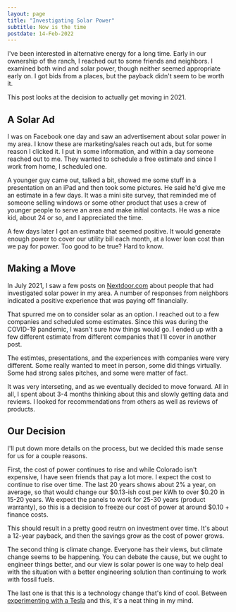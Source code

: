 ```yaml
---
layout: page
title: "Investigating Solar Power"
subtitle: Now is the time
postdate: 14-Feb-2022
---
```


I've been interested in alternative energy for a long time. Early in our ownership of the ranch, I reached out to some friends and neighbors. I examined both wind and solar power, though neither seemed appropriate early on. I got bids from a places, but the payback didn't seem to be worth it.

This post looks at the decision to actually get moving in 2021.

## A Solar Ad

I was on Facebook one day and saw an advertisement about solar power in my area. I know these are marketing/sales reach out ads, but for some reason I clicked it. I put in some information, and within a day someone reached out to me. They wanted to schedule a free estimate and since I work from home, I scheduled one.

A younger guy came out, talked a bit, showed me some stuff in a presentation on an iPad and then took some pictures. He said he'd give me an estimate in a few days. It was a mini site survey, that reminded me of someone selling windows or some other product that uses a crew of younger people to serve an area and make initial contacts. He was a nice kid, about 24 or so, and I appreciated the time.

A few days later I got an estimate that seemed positive. It would generate enough power to cover our utility bill each month, at a lower loan cost than we pay for power. Too good to be true? Hard to know.

## Making a Move

In July 2021, I saw a few posts on [Nextdoor.com](https://nextdoor.com/) about people that had investigated solar power in my area. A number of responses from neighbors indicated a positive experience that was paying off financially.

That spurred me on to consider solar as an option. I reached out to a few companies and scheduled some estimates. Since this was during the COVID-19 pandemic, I wasn't sure how things would go. I ended up with a few different estimate from different companies that I'll cover in another post.

The estimtes, presentations, and the experiences with companies were very different. Some really wanted to meet in person, some did things virtually. Some had strong sales pitches, and some were matter of fact.

It was very interseting, and as we eventually decided to move forward. All in all, I spent about 3-4 months thinking about this and slowly getting data and reviews. I looked for recommendations from others as well as reviews of products.

## Our Decision

I'll put down more details on the process, but we decided this made sense for us for a couple reasons.

First, the cost of power continues to rise and while Colorado isn't expensive, I have seen friends that pay a lot more. I expect the cost to continue to rise over time. The last 20 years shows about 2% a year, on average, so that would change our $0.13-ish cost per kWh to over $0.20 in 15-20 years. We expect the panels to work for 25-30 years (product warranty), so this is a decision to freeze our cost of power at around $0.10 + finance costs. 

This should result in a pretty good reutrn on investment over time. It's about a 12-year payback, and then the savings grow as the cost of power grows.

The second thing is climate change. Everyone has their views, but climate change seems to be happening. You can debate the cause, but we ought to engineer things better, and our view is solar power is one way to help deal with the situation with a better engineering solution than continuing to work with fossil fuels.

The last one is that this is a technology change that's kind of cool. Between [experimenting with a Tesla](https://www.dkranch.net/projects/tesla/theteslaexperience/) and this, it's a neat thing in my mind.